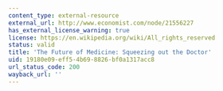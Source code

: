 ```yaml
---
content_type: external-resource
external_url: http://www.economist.com/node/21556227
has_external_license_warning: true
license: https://en.wikipedia.org/wiki/All_rights_reserved
status: valid
title: 'The Future of Medicine: Squeezing out the Doctor'
uid: 19180e09-eff5-4b69-8826-bf0a1317acc8
url_status_code: 200
wayback_url: ''
---
```

